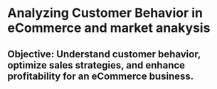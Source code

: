 #  Analyzing Customer Behavior in eCommerce and market anakysis
## Objective: Understand customer behavior, optimize sales strategies, and enhance profitability for an eCommerce business.
